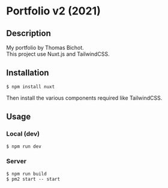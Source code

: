 # Portfolio v2 (2021)
## Description
My portfolio by Thomas Bichot.   
This project use Nuxt.js and TailwindCSS.

## Installation
```
$ npm install nuxt
```
Then install the various components required like TailwindCSS.

## Usage 
### Local (dev)
```
$ npm run dev
```

### Server
```
$ npm run build
$ pm2 start -- start
```
